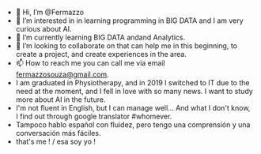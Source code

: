 - 👋 Hi, I’m @Fermazzo
- 👀 I’m interested in in learning programming in BIG DATA and I am very curious about AI.
- 🌱 I’m currently learning  BIG DATA andand Analytics.
- 💞️ I’m looking to collaborate on that can help me in this beginning, to create a project, and create experiences in the area.
- 📫 How to reach me you can call me via email fermazzosouza@gmail.com.
- I am graduated in Physiotherapy, and in 2019 I switched to IT due to the need at the moment, and I fell in love with so many news. I want to study more about AI in the future.
- I'm not fluent in English, but I can manage well... And what I don't know, I find out through google translator #whomever.
- Tampoco hablo español con fluidez, pero tengo una comprensión y una conversación más fáciles.
- that's me ! / esa soy yo !

<!---
Fermazzo/Fermazzo is a ✨ special ✨ repository because its `README.md` (this file) appears on your GitHub profile.
You can click the Preview link to take a look at your changes.
--->
